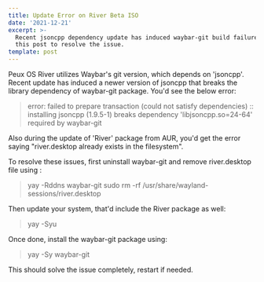```yaml
---
title: Update Error on River Beta ISO
date: '2021-12-21'
excerpt: >-
  Recent jsoncpp dependency update has induced waybar-git build failure. Check
  this post to resolve the issue.
template: post
---
```

Peux OS River utilizes Waybar's git version, which depends on 'jsoncpp'. Recent update has induced a newer version of jsoncpp that breaks the library dependency of waybar-git package. You'd see the below error:

> error: failed to prepare transaction (could not satisfy dependencies)
> :: installing jsoncpp (1.9.5-1) breaks dependency 'libjsoncpp.so=24-64' required by waybar-git



Also during the update of 'River' package from AUR, you'd get the error saying "river.desktop already exists in the filesystem". 



To resolve these issues, first uninstall waybar-git and remove river.desktop file using :

> yay -Rddns waybar-git
> sudo rm -rf /usr/share/wayland-sessions/river.desktop



Then update your system, that'd include the River package as well:

> yay -Syu 



Once done, install the waybar-git package using:

> yay -Sy waybar-git



This should solve the issue completely, restart if needed.



